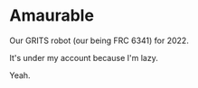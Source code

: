 # Amaurable
Our GRITS robot (our being FRC 6341) for 2022. 

It's under my account because I'm lazy.

Yeah.
